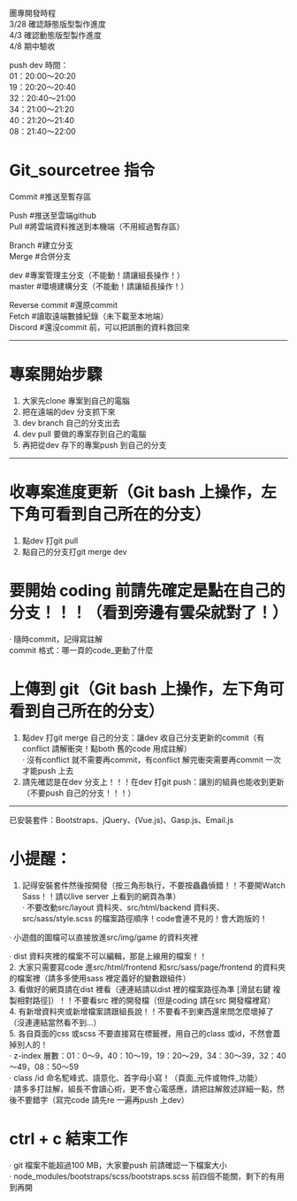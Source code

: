 團專開發時程  
3/28 確認靜態版型製作進度  
4/3 確認動態版型製作進度  
4/8 期中驗收  
  
push dev 時間：  
01：20:00～20:20  
19：20:20～20:40  
32：20:40～21:00  
34：21:00～21:20  
40：21:20～21:40  
08：21:40～22:00  
  
# Git_sourcetree 指令
  
Commit #推送至暫存區  
  
Push #推送至雲端github  
Pull #將雲端資料推送到本機端（不用經過暫存區）  
  
Branch #建立分支  
Merge #合併分支  
  
dev #專案管理主分支（不能動！請讓組長操作！）  
master #環境建構分支（不能動！請讓組長操作！）  
  
Reverse commit #還原commit  
Fetch #讀取遠端數據紀錄（未下載至本地端）  
Discord #還沒commit 前，可以把誤刪的資料救回來  
__________________________________________________

# 專案開始步驟
1. 大家先clone 專案到自己的電腦  
2. 把在遠端的dev 分支抓下來  
3. dev branch 自己的分支出去  
4. dev pull 要做的專案存到自己的電腦  
5. 再把從dev 存下的專案push 到自己的分支  
__________________________________________________

# 收專案進度更新（Git bash 上操作，左下角可看到自己所在的分支）
1. 點dev 打git pull  
2. 點自己的分支打git merge dev  
  
# 要開始 coding 前請先確定是點在自己的分支！！！（看到旁邊有雲朵就對了！）
‧ 隨時commit，記得寫註解  
commit 格式：哪一頁的code_更動了什麼  

# 上傳到 git（Git bash 上操作，左下角可看到自己所在的分支）
1. 點dev 打git merge 自己的分支：讓dev 收自己分支更新的commit（有conflict 請解衝突！點both 舊的code 用成註解）  
‧ 沒有conflict 就不需要再commit，有conflict 解完衝突需要再commit 一次才能push 上去
2. 請先確認是在dev 分支上！！！在dev 打git push：讓別的組員也能收到更新（不要push 自己的分支！！！）  
__________________________________________________

已安裝套件：Bootstraps、jQuery、(Vue.js)、Gasp.js、Email.js  
  
# 小提醒：
1. 記得安裝套件然後按開發（按三角形執行，不要按蟲蟲偵錯！！不要開Watch Sass！！請以live server 上看到的網頁為準）  
‧ 不要改動src/layout 資料夾、src/html/backend 資料夾、src/sass/style.scss 的檔案路徑順序！code會連不見的！會大跑版的！  
  
‧ 小遊戲的圖檔可以直接放進src/img/game 的資料夾裡
  
‧ dist 資料夾裡的檔案不可以編輯，那是上線用的檔案！！  
2. 大家只需要寫code 進src/html/frontend 和src/sass/page/frontend 的資料夾的檔案裡（請多多使用sass 裡定義好的變數跟組件）  
3. 看做好的網頁請在dist 裡看（連連結請以dist 裡的檔案路徑為準 [滑鼠右鍵 複製相對路徑]）！！不要看src 裡的開發檔（但是coding 請在src 開發檔裡寫）  
4. 有新增資料夾或新增檔案請跟組長說！！不要看不到東西還來問怎麼壞掉了（沒連連結當然看不到...）  
5. 各自頁面的css 或scss 不要直接寫在標籤裡，用自己的class 或id，不然會蓋掉別人的！   
‧ z-index 層數：01：0～9，40：10～19，19：20～29，34：30～39，32：40～49，08：50～59  
‧ class /id 命名駝峰式、語意化、首字母小寫！（頁面_元件或物件_功能）  
‧ 請多多打註解，組長不會讀心術，更不會心電感應，請把註解敘述詳細一點，然後不要錯字（寫完code 請先re 一遍再push 上dev）  
  
# ctrl + c 結束工作
‧ git 檔案不能超過100 MB，大家要push 前請確認一下檔案大小  
‧ node_modules/bootstraps/scss/bootstraps.scss 前四個不能關，剩下的有用到再開  